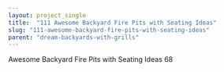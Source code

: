 ```yaml
---
layout: project_single
title:  "111 Awesome Backyard Fire Pits with Seating Ideas"
slug: "111-awesome-backyard-fire-pits-with-seating-ideas"
parent: "dream-backyards-with-grills"
---
```

Awesome Backyard Fire Pits with Seating Ideas 68